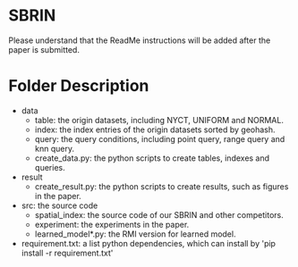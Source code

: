 # SBRIN
Please understand that the ReadMe instructions will be added after the paper is submitted.

# Folder Description
* data
  * table: the origin datasets, including NYCT, UNIFORM and NORMAL.
  * index: the index entries of the origin datasets sorted by geohash.
  * query: the query conditions, including point query, range query and knn query.
  * create_data.py: the python scripts to create tables, indexes and queries.
* result
  * create_result.py: the python scripts to create results, such as figures in the paper.
* src: the source code
  * spatial_index: the source code of our SBRIN and other competitors. 
  * experiment: the experiments in the paper.
  * learned_model*.py: the RMI version for learned model.
* requirement.txt: a list python dependencies, which can install by 'pip install -r requirement.txt'